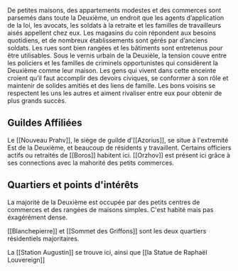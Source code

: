 De petites maisons, des appartements modestes et des commerces sont parsemés dans toute la Deuxième, un endroit que les agents d’application de la loi, les avocats, les soldats à la retraite et les familles de travailleurs aisés appellent chez eux. Les magasins du coin répondent aux besoins quotidiens, et de nombreux établissements sont gérés par d’anciens soldats. Les rues sont bien rangées et les bâtiments sont entretenus pour être utilisables. Sous le vernis urbain de la Deuxièle, la tension couve entre les policiers et les familles de criminels opportunistes qui considèrent la Deuxième comme leur maison. Les gens qui vivent dans cette enceinte croient qu’il faut accomplir des devoirs civiques, se conformer à son rôle et maintenir de solides amitiés et des liens de famille. Les bons voisins se respectent les uns les autres et aiment rivaliser entre eux pour obtenir de plus grands succès.

## Guildes Affiliées
Le [[Nouveau Prahv]], le siège de guilde d'[[Azorius]], se situe à l'extremité Est de la Deuxième, et beaucoup de résidents y travaillent. Certains officiers actifs ou retraités de [[Boros]] habitent ici. [[Orzhov]] est présent ici grâce à ses connections avec la mahorité des petits commerces.

## Quartiers et points d'intérêts
La majorité de la Deuxième est occupée par des petits centres de commerces et des rangées de maisons simples. C'est habité mais pas éxagérément dense.

[[Blanchepierre]] et  [[Sommet des Griffons]] sont les deux quartiers résidentiels majoritaires.

La [[Station Augustin]] se trouve ici, ainsi que [[la Statue de Raphaël Louvereign]]